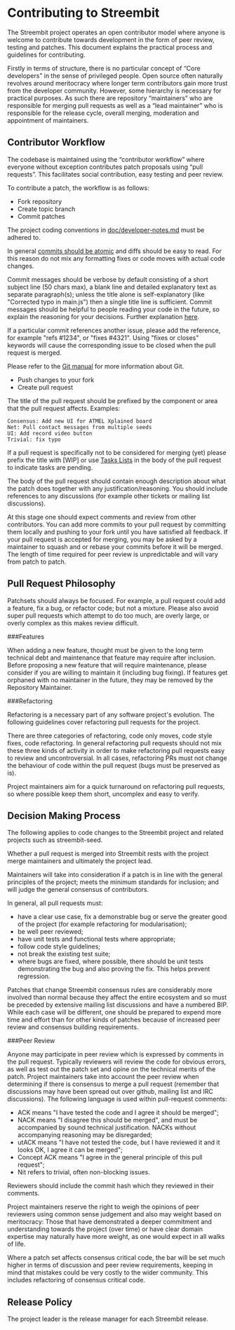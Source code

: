 Contributing to Streembit
============================

The Streembit project operates an open contributor model where anyone is welcome to contribute towards development in the form of peer review, testing and patches. This document explains the practical process and guidelines for contributing.

Firstly in terms of structure, there is no particular concept of “Core developers” in the sense of privileged people. Open source often naturally revolves around meritocracy where longer term contributors gain more trust from the developer community. However, some hierarchy is necessary for practical purposes. As such there are repository “maintainers” who are responsible for merging pull requests as well as a “lead maintainer” who is responsible for the release cycle, overall merging, moderation and appointment of maintainers.


Contributor Workflow
--------------------

The codebase is maintained using the “contributor workflow” where everyone without exception contributes patch proposals using “pull requests”. This facilitates social contribution, easy testing and peer review.

To contribute a patch, the workflow is as follows:

  - Fork repository
  - Create topic branch
  - Commit patches

The project coding conventions in [doc/developer-notes.md](doc/developer-notes.md) must be adhered to.

In general [commits should be atomic](https://en.wikipedia.org/wiki/Atomic_commit#Atomic_commit_convention) and diffs should be easy to read. For this reason do not mix any formatting fixes or code moves with actual code changes.

Commit messages should be verbose by default consisting of a short subject line (50 chars max), a blank line and detailed explanatory text as separate paragraph(s); unless the title alone is self-explanatory (like "Corrected typo in main.js") then a single title line is sufficient. Commit messages should be helpful to people reading your code in the future, so explain the reasoning for your decisions. Further explanation [here](http://chris.beams.io/posts/git-commit/).

If a particular commit references another issue, please add the reference, for example "refs #1234", or "fixes #4321". Using "fixes or closes" keywords will cause the corresponding issue to be closed when the pull request is merged.

Please refer to the [Git manual](https://git-scm.com/doc) for more information about Git.

  - Push changes to your fork
  - Create pull request

The title of the pull request should be prefixed by the component or area that the pull request affects. Examples:

    Consensus: Add new UI for ATMEL Xplained board
    Net: Pull contact messages from multiple seeds
    UI: Add record video button
    Trivial: fix typo

If a pull request is specifically not to be considered for merging (yet) please prefix the title with [WIP] or use [Tasks Lists](https://github.com/blog/1375-task-lists-in-gfm-issues-pulls-comments) in the body of the pull request to indicate tasks are pending.

The body of the pull request should contain enough description about what the patch does together with any justification/reasoning. You should include references to any discussions (for example other tickets or mailing list discussions).

At this stage one should expect comments and review from other contributors. You can add more commits to your pull request by committing them locally and pushing to your fork until you have satisfied all feedback. If your pull request is accepted for merging, you may be asked by a maintainer to squash and or rebase your commits before it will be merged. The length of time required for peer review is unpredictable and will vary from patch to patch.


Pull Request Philosophy
-----------------------

Patchsets should always be focused. For example, a pull request could add a feature, fix a bug, or refactor code; but not a mixture. Please also avoid super pull requests which attempt to do too much, are overly large, or overly complex as this makes review difficult.


###Features

When adding a new feature, thought must be given to the long term technical debt and maintenance that feature may require after inclusion. Before proposing a new feature that will require maintenance, please consider if you are willing to maintain it (including bug fixing). If features get orphaned with no maintainer in the future, they may be removed by the Repository Maintainer.


###Refactoring

Refactoring is a necessary part of any software project's evolution. The following guidelines cover refactoring pull requests for the project.

There are three categories of refactoring, code only moves, code style fixes, code refactoring. In general refactoring pull requests should not mix these three kinds of activity in order to make refactoring pull requests easy to review and uncontroversial. In all cases, refactoring PRs must not change the behaviour of code within the pull request (bugs must be preserved as is).

Project maintainers aim for a quick turnaround on refactoring pull requests, so where possible keep them short, uncomplex and easy to verify. 


Decision Making Process
-------------------------

The following applies to code changes to the Streembit project and related projects such as streembit-seed.

Whether a pull request is merged into Streembit rests with the project merge maintainers and ultimately the project lead. 

Maintainers will take into consideration if a patch is in line with the general principles of the project; meets the minimum standards for inclusion; and will judge the general consensus of contributors.

In general, all pull requests must:

  - have a clear use case, fix a demonstrable bug or serve the greater good of the project (for example refactoring for modularisation);
  - be well peer reviewed;
  - have unit tests and functional tests where appropriate;
  - follow code style guidelines;
  - not break the existing test suite;
  - where bugs are fixed, where possible, there should be unit tests demonstrating the bug and also proving the fix. This helps prevent regression.

Patches that change Streembit consensus rules are considerably more involved than normal because they affect the entire ecosystem and so must be preceded by extensive mailing list discussions and have a numbered BIP. While each case will be different, one should be prepared to expend more time and effort than for other kinds of patches because of increased peer review and consensus building requirements.


###Peer Review

Anyone may participate in peer review which is expressed by comments in the pull request. Typically reviewers will review the code for obvious errors, as well as test out the patch set and opine on the technical merits of the patch. Project maintainers take into account the peer review when determining if there is consensus to merge a pull request (remember that discussions may have been spread out over github, mailing list and IRC discussions). The following language is used within pull-request comments:

  - ACK means "I have tested the code and I agree it should be merged";
  - NACK means "I disagree this should be merged", and must be accompanied by sound technical justification. NACKs without accompanying reasoning may be disregarded;
  - utACK means "I have not tested the code, but I have reviewed it and it looks OK, I agree it can be merged";
  - Concept ACK means "I agree in the general principle of this pull request";
  - Nit refers to trivial, often non-blocking issues.

Reviewers should include the commit hash which they reviewed in their comments.

Project maintainers reserve the right to weigh the opinions of peer reviewers using common sense judgement and also may weight based on meritocracy: Those that have demonstrated a deeper commitment and understanding towards the project (over time) or have clear domain expertise may naturally have more weight, as one would expect in all walks of life.

Where a patch set affects consensus critical code, the bar will be set much higher in terms of discussion and peer review requirements, keeping in mind that mistakes could be very costly to the wider community. This includes refactoring of consensus critical code.


Release Policy
--------------

The project leader is the release manager for each Streembit release.
